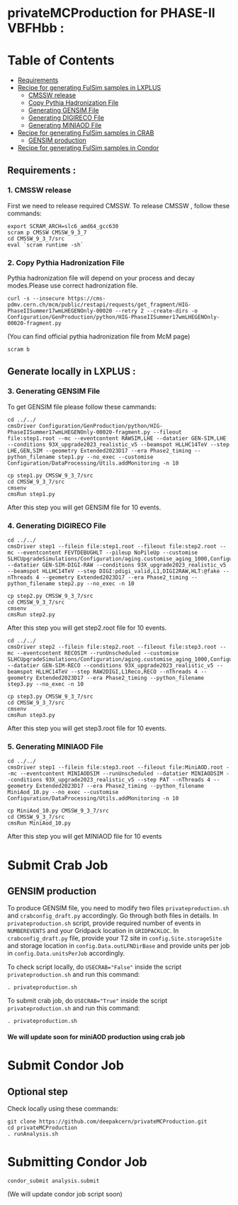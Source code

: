 # privateMCProduction for PHASE-II VBFHbb :

Table of Contents
=================
  
  * [Requirements](#requirements)
  * [Recipe for generating FulSim samples in LXPLUS](#renerate-locally-in-LXPLUS)
    * [CMSSW release](#cmssw-release)
    * [Copy Pythia Hadronization File](#copy-Pythia-Hadronization-File)
    * [Generating GENSIM File](#generating-gensim-File)
    * [Generating DIGIRECO File](#generating-digireco-File)
    * [Generating MINIAOD File](#generating-miniaod-File)
  * [Recipe for generating FulSim samples in CRAB](#Submit-Crab-Job)
    * [GENSIM production](#GENSIM-production)
  * [Recipe for generating FulSim samples in Condor](#Submit-Condor-Job)
    

 ## Requirements :
 
 ### 1. CMSSW release
First we need to release required CMSSW. To release CMSSW , follow these commands:

```source /cvmfs/cms.cern.ch/cmsset_default.sh
export SCRAM_ARCH=slc6_amd64_gcc630
scram p CMSSW CMSSW_9_3_7
cd CMSSW_9_3_7/src
eval `scram runtime -sh`
```
### 2. Copy Pythia Hadronization File
Pythia hadronization file will depend on your process and decay modes.Please use correct hadronization file.

```curl -s --insecure https://cms-pdmv.cern.ch/mcm/public/restapi/requests/get_fragment/HIG-PhaseIISummer17wmLHEGENOnly-00020 --retry 2 --create-dirs -o Configuration/GenProduction/python/HIG-PhaseIISummer17wmLHEGENOnly-00020-fragment.py```

(You can find official pythia hadronization file from McM page)
```
scram b
```

## Generate locally in LXPLUS :

### 3. Generating GENSIM File
To get GENSIM file please follow these cammands:
```
cd ../../
cmsDriver Configuration/GenProduction/python/HIG-PhaseIISummer17wmLHEGENOnly-00020-fragment.py --fileout file:step1.root --mc --eventcontent RAWSIM,LHE --datatier GEN-SIM,LHE --conditions 93X_upgrade2023_realistic_v5 --beamspot HLLHC14TeV --step LHE,GEN,SIM --geometry Extended2023D17 --era Phase2_timing --python_filename step1.py --no_exec --customise Configuration/DataProcessing/Utils.addMonitoring -n 10

cp step1.py CMSSW_9_3_7/src
cd CMSSW_9_3_7/src
cmsenv
cmsRun step1.py
```

After this step you will get GENSIM file for 10 events.

### 4. Generating DIGIRECO File
```
cd ../../
cmsDriver step1 --filein file:step1.root --fileout file:step2.root --mc --eventcontent FEVTDEBUGHLT --pileup NoPileUp --customise SLHCUpgradeSimulations/Configuration/aging.customise_aging_1000,Configuration/DataProcessing/Utils.addMonitoring --datatier GEN-SIM-DIGI-RAW --conditions 93X_upgrade2023_realistic_v5 --beamspot HLLHC14TeV --step DIGI:pdigi_valid,L1,DIGI2RAW,HLT:@fake --nThreads 4 --geometry Extended2023D17 --era Phase2_timing --python_filename step2.py --no_exec -n 10

cp step2.py CMSSW_9_3_7/src
cd CMSSW_9_3_7/src
cmsenv
cmsRun step2.py
```

After this step you will get step2.root file for 10 events.
```
cd ../../
cmsDriver step2 --filein file:step2.root --fileout file:step3.root --mc --eventcontent RECOSIM --runUnscheduled --customise SLHCUpgradeSimulations/Configuration/aging.customise_aging_1000,Configuration/DataProcessing/Utils.addMonitoring --datatier GEN-SIM-RECO --conditions 93X_upgrade2023_realistic_v5 --beamspot HLLHC14TeV --step RAW2DIGI,L1Reco,RECO --nThreads 4 --geometry Extended2023D17 --era Phase2_timing --python_filename step3.py --no_exec -n 10

cp step3.py CMSSW_9_3_7/src
cd CMSSW_9_3_7/src
cmsenv
cmsRun step3.py
```

After this step you will get step3.root file for 10 events.

### 5. Generating MINIAOD File
```
cd ../../
cmsDriver step1 --filein file:step3.root --fileout file:MiniAOD.root --mc --eventcontent MINIAODSIM --runUnscheduled --datatier MINIAODSIM --conditions 93X_upgrade2023_realistic_v5 --step PAT --nThreads 4 --geometry Extended2023D17 --era Phase2_timing --python_filename MiniAod_10.py --no_exec --customise Configuration/DataProcessing/Utils.addMonitoring -n 10

cp MiniAod_10.py CMSSW_9_3_7/src
cd CMSSW_9_3_7/src
cmsRun MiniAod_10.py
```
After this step you will get MINIAOD file for 10 events

# Submit Crab Job

## GENSIM production 
To produce GENSIM file, you need to modify two files `privateproduction.sh` and `crabconfig_draft.py` accordingly. Go through both files in details. In `privateproduction.sh` script, provide required number of events in `NUMBEREVENTS` and your Gridpack location in `GRIDPACKLOC`. In `crabconfig_draft.py` file, provide your T2 site in `config.Site.storageSite` and storage location in `config.Data.outLFNDirBase` and provide units per job in `config.Data.unitsPerJob` accordingly. 

To check script locally, do `USECRAB="False"` inside the script `privateproduction.sh` and run this command:
```
. privateproduction.sh
```
To submit crab job, do `USECRAB="True"` inside the script `privateproduction.sh` and run this command:
```
. privateproduction.sh
```
#### We will update soon for miniAOD production using crab job

# Submit Condor Job
## Optional step
Check locally using these commands:

```
git clone https://github.com/deepakcern/privateMCProduction.git
cd privateMCProduction
. runAnalysis.sh
```
# Submitting Condor Job
```
condor_submit analysis.submit
```
(We will update condor job script soon)

